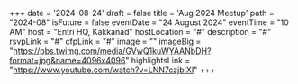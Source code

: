 +++
date = '2024-08-24'
draft = false
title = 'Aug 2024 Meetup'
path = "2024-08"
isFuture = false
eventDate = "24 August 2024"
eventTime = "10 AM"
host = "Entri HQ, Kakkanad"
hostLocation = "#"
description = "#"
rsvpLink = "#"
cfpLink = "#"
image = ""
imageBig = "https://pbs.twimg.com/media/GVwQ1kuWYAANbDH?format=jpg&name=4096x4096"
highlightsLink = "https://www.youtube.com/watch?v=LNN7czjbIXI"
+++
